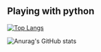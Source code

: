 ## Playing with python


[![Top Langs](https://github-readme-stats.vercel.app/api/top-langs/?username=martinssdev)](https://github.com/anuraghazra/github-readme-stats)


![Anurag's GitHub stats](https://github-readme-stats.vercel.app/api?username=martinssdev&show_icons=true&theme=vue-dark)


